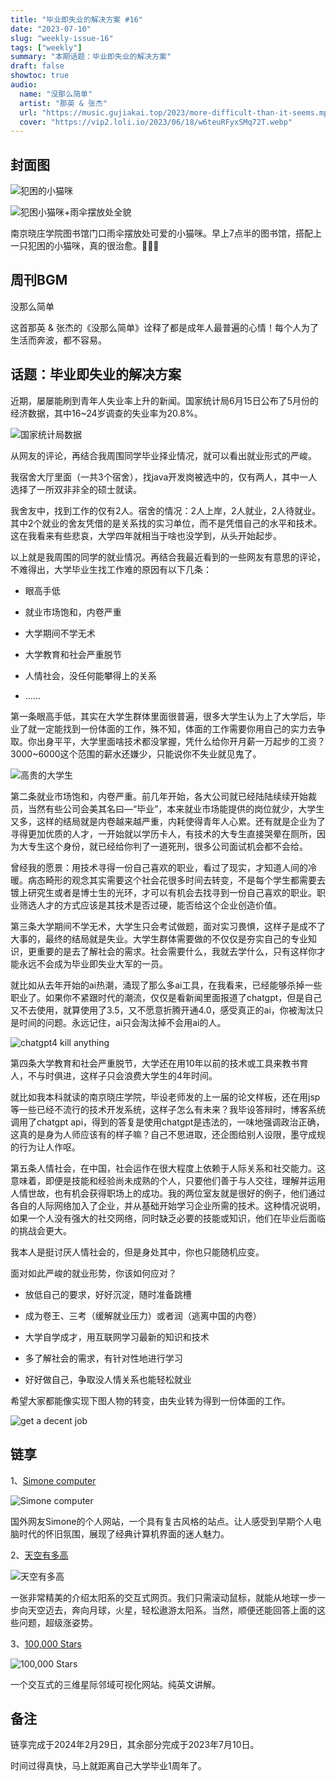 ```yaml
---
title: "毕业即失业的解决方案 #16"
date: "2023-07-10"
slug: "weekly-issue-16"
tags: ["weekly"]
summary: "本期话题：毕业即失业的解决方案"
draft: false
showtoc: true
audio:
  name: "没那么简单"
  artist: "那英 & 张杰"
  url: "https://music.gujiakai.top/2023/more-difficult-than-it-seems.mp3"
  cover: "https://vip2.loli.io/2023/06/18/w6teuRFyxSMq72T.webp"
---
```


## 封面图

![犯困的小猫咪](https://vip2.loli.io/2023/06/18/xNMWFfUaY25zJtT.webp)

![犯困小猫咪+雨伞摆放处全貌](https://vip2.loli.io/2023/06/18/W97vQCa4ugGqnME.webp)

南京晓庄学院图书馆门口雨伞摆放处可爱的小猫咪。早上7点半的图书馆，搭配上一只犯困的小猫咪，真的很治愈。🥰🥰🥰

## 周刊BGM

没那么简单

<div id="aplayer"></div>

这首那英 & 张杰的《没那么简单》诠释了都是成年人最普遍的心情！每个人为了生活而奔波，都不容易。

## 话题：毕业即失业的解决方案

近期，屡屡能刷到青年人失业率上升的新闻。国家统计局6月15日公布了5月份的经济数据，其中16~24岁调查的失业率为20.8%。

![国家统计局数据](https://vip2.loli.io/2023/06/18/1MQJhk83FT4Pvti.webp)

从网友的评论，再结合我周围同学毕业择业情况，就可以看出就业形式的严峻。

我宿舍大厅里面（一共3个宿舍），找java开发岗被选中的，仅有两人，其中一人选择了一所双非非全的硕士就读。

我舍友中，找到工作的仅有2人。宿舍的情况：2人上岸，2人就业，2人待就业。其中2个就业的舍友凭借的是关系找的实习单位，而不是凭借自己的水平和技术。
这在我看来有些悲哀，大学四年就相当于啥也没学到，从头开始起步。

以上就是我周围的同学的就业情况。再结合我最近看到的一些网友有意思的评论，不难得出，大学毕业生找工作难的原因有以下几条：

- 眼高手低

- 就业市场饱和，内卷严重

- 大学期间不学无术

- 大学教育和社会严重脱节

- 人情社会，没任何能攀得上的关系

- ......

第一条眼高手低，其实在大学生群体里面很普遍，很多大学生认为上了大学后，毕业了就一定能找到一份体面的工作，殊不知，体面的工作需要你用自己的实力去争取。你出身平平，大学里面啥技术都没掌握，凭什么给你开月薪一万起步的工资？3000~6000这个范围的薪水还嫌少，只能说你不失业就见鬼了。

![高贵的大学生](https://vip2.loli.io/2023/06/18/ZwBXh8cYUvVPKno.webp)

第二条就业市场饱和，内卷严重。前几年开始，各大公司就已经陆陆续续开始裁员，当然有些公司会美其名曰—“毕业”，本来就业市场能提供的岗位就少，大学生又多，这样的结局就是内卷越来越严重，内耗使得青年人心累。还有就是企业为了寻得更加优质的人才，一开始就以学历卡人，有技术的大专生直接哭晕在厕所，因为大专生这个身份，就已经给你判了一道死刑，很多公司面试机会都不会给。


曾经我的愿景：用技术寻得一份自己喜欢的职业，看过了现实，才知道人间的冷暖。病态畸形的观念其实需要这个社会花很多时间去转变，不是每个学生都需要去镀上研究生或者是博士生的光环，才可以有机会去找寻到一份自己喜欢的职业。职业筛选人才的方式应该是其技术是否过硬，能否给这个企业创造价值。

第三条大学期间不学无术，大学生只会考试做题，面对实习畏惧，这样子是成不了大事的，最终的结局就是失业。大学生群体需要做的不仅仅是夯实自己的专业知识，更重要的是去了解社会的需求。社会需要什么，我就去学什么，只有这样你才能永远不会成为毕业即失业大军的一员。

就比如从去年开始的ai热潮，涌现了那么多ai工具，在我看来，已经能够杀掉一些职业了。如果你不紧跟时代的潮流，仅仅是看新闻里面报道了chatgpt，但是自己又不去使用，就算使用了3.5，又不愿意折腾开通4.0，感受真正的ai，你被淘汰只是时间的问题。永远记住，ai只会淘汰掉不会用ai的人。

![chatgpt4 kill anything](https://vip2.loli.io/2023/05/16/9POdS3hNsWULj5g.webp)

第四条大学教育和社会严重脱节，大学还在用10年以前的技术或工具来教书育人，不与时俱进，这样子只会浪费大学生的4年时间。

就比如我本科就读的南京晓庄学院，毕设老师发的上一届的论文样板，还在用jsp等一些已经不流行的技术开发系统，这样子怎么有未来？我毕设答辩时，博客系统调用了chatgpt api，得到的答复是使用chatgpt是违法的，一味地强调政治正确，这真的是身为人师应该有的样子嘛？自己不思进取，还企图给别人设限，墨守成规的行为让人作呕。

第五条人情社会，在中国，社会运作在很大程度上依赖于人际关系和社交能力。这意味着，即便是技能和经验尚未成熟的个人，只要他们善于与人交往，理解并运用人情世故，也有机会获得职场上的成功。我的两位室友就是很好的例子，他们通过各自的人际网络加入了企业，并从基础开始学习企业所需的技术。这种情况说明，如果一个人没有强大的社交网络，同时缺乏必要的技能或知识，他们在毕业后面临的挑战会更大。

我本人是挺讨厌人情社会的，但是身处其中，你也只能随机应变。

面对如此严峻的就业形势，你该如何应对？

- 放低自己的要求，好好沉淀，随时准备跳槽

- 成为卷王、三考（缓解就业压力）或者润（逃离中国的内卷）

- 大学自学成才，用互联网学习最新的知识和技术

- 多了解社会的需求，有针对性地进行学习

- 好好做自己，争取没人情关系也能轻松就业

希望大家都能像实现下图人物的转变，由失业转为得到一份体面的工作。

![get a decent job](https://vip2.loli.io/2023/06/18/jU3ywtvSpHudihP.webp)

## 链享

1、[Simone computer](https://simone.computer/)

![Simone computer](https://cdn.sa.net/2024/02/29/ulTjiD8gyawpHzG.webp)

国外网友Simone的个人网站，一个具有复古风格的站点。让人感受到早期个人电脑时代的怀旧氛围，展现了经典计算机界面的迷人魅力。

2、[天空有多高](https://www.secaibi.com/howbigisspace/)

![天空有多高](https://cdn.sa.net/2024/02/29/5S8wTjfeYCE19pt.webp)

一张非常精美的介绍太阳系的交互式网页。我们只需滚动鼠标，就能从地球一步一步向天空迈去，奔向月球，火星，轻松遨游太阳系。当然，顺便还能回答上面的这些问题，超级涨姿势。

3、[100,000 Stars](https://stars.chromeexperiments.com/)

![100,000 Stars](https://cdn.sa.net/2024/02/29/Kp9XZuvGzILa4Wt.webp)

一个交互式的三维星际邻域可视化网站。纯英文讲解。

## 备注

链享完成于2024年2月29日，其余部分完成于2023年7月10日。

时间过得真快，马上就距离自己大学毕业1周年了。